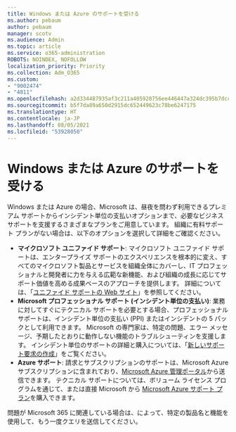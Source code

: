 ```yaml
---
title: Windows または Azure のサポートを受ける
ms.author: pebaum
author: pebaum
manager: scotv
ms.audience: Admin
ms.topic: article
ms.service: o365-administration
ROBOTS: NOINDEX, NOFOLLOW
localization_priority: Priority
ms.collection: Adm_O365
ms.custom:
- "9002474"
- "4811"
ms.openlocfilehash: a2d334487935af3c211a405920756ee446447a324dc395b7dcca253675ca9088
ms.sourcegitcommit: b5f7da89a650d2915dc652449623c78be6247175
ms.translationtype: HT
ms.contentlocale: ja-JP
ms.lasthandoff: 08/05/2021
ms.locfileid: "53928050"
---
```

# <a name="get-support-for-windows-or-azure"></a>Windows または Azure のサポートを受ける

Windows または Azure の場合、Microsoft は、昼夜を問わず利用できるプレミアム サポートからインシデント単位の支払いオプションまで、必要なビジネス サポートを支援するさまざまなプランをご用意しています。 組織に有料サポート プランがない場合は、以下のオプションを選択して詳細をご確認ください。

- **マイクロソフト ユニファイド サポート**: マイクロソフト ユニファイド サポートは、エンタープライズ サポートのエクスペリエンスを根本的に変え、すべてのマイクロソフト製品とサービスを組織全体にカバーし、IT プロフェッショナルと開発者に力を与える広範な新機能、および組織の成長に応じてサポート価値を高める成果ベースのアプローチを提供します。 詳細については、「[ユニファイド サポートの Web サイト](https://aka.ms/unified-support)」を参照してください。
- **Microsoft プロフェッショナル サポート (インシデント単位の支払い)**: 業務に対してすぐにテクニカル サポートを必要とする場合、プロフェッショナル サポートは、インシデント単位の支払い (PPI) またはインシデントの 5 パックとして利用できます。 Microsoft の専門家は、特定の問題、エラー メッセージ、予期したとおりに動作しない機能のトラブルシューティンを支援します。 インシデント単位のサポートの詳細と購入については、「[新しいサポート要求の作成](https://support.microsoft.com/supportforbusiness/productselection)」をご覧ください。
- **Azure サポート**: 請求とサブスクリプションのサポートは、Microsoft Azure サブスクリプションに含まれており、[Microsoft Azure 管理ポータル](https://portal.azure.com/)から送信できます。 テクニカル サポートについては、ボリューム ライセンス プログラムを通じて、または直接 Microsoft から [Microsoft Azure サポート プラン](https://azure.microsoft.com/support/plans/)を購入できます。

問題が Microsoft 365 に関連している場合は、によって、特定の製品名と機能を使用して、もう一度クエリを送信してください。
